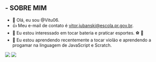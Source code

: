 
## - SOBRE MIM

- 👋 Olá, eu sou @Vitu06.
- 👍 Meu e-mail de contato é vitor.jubanski@escola.pr.gov.br.
- 👀 Eu estou interessado em tocar bateria e praticar esportes. ⚽ 🥁
- 🌱 Eu estou aprendendo recentemente a tocar violão e aprendendo a progamar na linguagem de JavaScript e Scratch. 

![](https://img.shields.io/badge/JavaScript-323330?style=for-the-badge&logo=javascript&logoColor)
![](https://img.shields.io/badge/GitHub-100000?style=for-the-badge&logo=github&logoColor=white)
